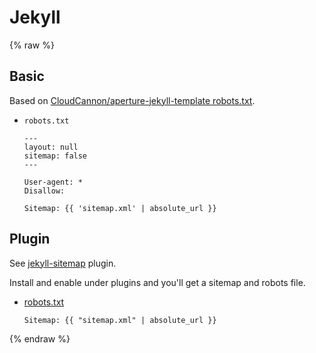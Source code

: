 # Jekyll

{% raw %}


## Basic

Based on [CloudCannon/aperture-jekyll-template robots.txt](https://github.com/CloudCannon/aperture-jekyll-template/blob/master/robots.txt).


- `robots.txt`
    ```liquid
    ---
    layout: null
    sitemap: false
    ---

    User-agent: *
    Disallow:

    Sitemap: {{ 'sitemap.xml' | absolute_url }}
    ```



## Plugin

See [jekyll-sitemap](https://github.com/jekyll/jekyll-sitemap) plugin.

Install and enable under plugins and you'll get a sitemap and robots file.

- [robots.txt](https://github.com/jekyll/jekyll-sitemap/blob/master/lib/robots.txt)
    ```
    Sitemap: {{ "sitemap.xml" | absolute_url }}
    ```

{% endraw %}
